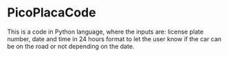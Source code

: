 # PicoPlacaCode

This is a code in Python language, where the inputs are: license plate number, date and time in 24 hours format to let the user know if the car can be on the road or not depending on the date.
